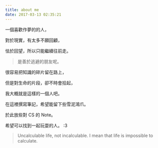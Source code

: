 ```yaml
---
title: about me
date: 2017-03-13 02:35:21
---
```


一個喜歡作夢的的人，

對於現實，有太多不願回顧，

怯於回望，所以只能繼續往前走。

> 是善於逃避的朋友呢。

很容易把知識的碎片留在路上，

但是對生命的片段，卻不時會拾起，

我大概就是這樣的一個人吧。

在這裡撰寫筆記，希望能留下些雪泥鴻爪。

於此放些對 CS 的 Note。

希望可以找到一起玩耍的人。 :3

> Uncalculable life, not incalculable.
> I mean that life is impossible to calculate.
